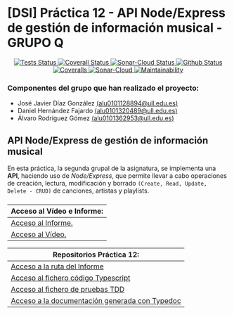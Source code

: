 # [DSI] Práctica 12 - API Node/Express de gestión de información musical - GRUPO Q

<p align="center">
    <a href="https://github.com/ULL-ESIT-INF-DSI-2122/ull-esit-inf-dsi-21-22-prct12-music-api-grupo-q/actions/workflows/tests.js.yml">
        <img alt="Tests Status" src="https://github.com/ULL-ESIT-INF-DSI-2122/ull-esit-inf-dsi-21-22-prct12-music-api-grupo-q/actions/workflows/tests.js.yml/badge.svg">
    </a>
    <a href="https://github.com/ULL-ESIT-INF-DSI-2122/ull-esit-inf-dsi-21-22-prct12-music-api-grupo-q/actions/workflows/coveralls.yml">
        <img alt="Coverall Status" src="https://github.com/ULL-ESIT-INF-DSI-2122/ull-esit-inf-dsi-21-22-prct12-music-api-grupo-q/actions/workflows/coveralls.yml/badge.svg">
    </a>
    <a href="https://github.com/ULL-ESIT-INF-DSI-2122/ull-esit-inf-dsi-21-22-prct12-music-api-grupo-q/actions/workflows/sonarcloud.yml">
        <img alt="Sonar-Cloud Status" src="https://github.com/ULL-ESIT-INF-DSI-2122/ull-esit-inf-dsi-21-22-prct12-music-api-grupo-q/actions/workflows/sonarcloud.yml/badge.svg">
    </a>
    <a href="https://github.com/ULL-ESIT-INF-DSI-2122/ull-esit-inf-dsi-21-22-prct12-music-api-grupo-q/actions/workflows/pages/pages-build-deployment">
        <img alt="Github Status" src="https://github.com/ULL-ESIT-INF-DSI-2122/ull-esit-inf-dsi-21-22-prct12-music-api-grupo-q/actions/workflows/pages/pages-build-deployment/badge.svg?branch=master">
    </a>
    <a href="https://coveralls.io/github/ULL-ESIT-INF-DSI-2122/ull-esit-inf-dsi-21-22-prct12-music-api-grupo-q?branch=master">
        <img alt="Coveralls" src="https://coveralls.io/repos/github/ULL-ESIT-INF-DSI-2122/ull-esit-inf-dsi-21-22-prct12-music-api-grupo-q/badge.svg?branch=master">
    </a>
    <a href="https://sonarcloud.io/summary/new_code?id=ULL-ESIT-INF-DSI-2122_ull-esit-inf-dsi-21-22-prct12-music-api-grupo-q">
        <img alt="Sonar-Cloud" src="https://sonarcloud.io/api/project_badges/measure?project=ULL-ESIT-INF-DSI-2122_ull-esit-inf-dsi-21-22-prct12-music-api-grupo-q&metric=alert_status">
    </a>
    <a href="https://sonarcloud.io/summary/new_code?id=ULL-ESIT-INF-DSI-2122_ull-esit-inf-dsi-21-22-prct12-music-api-grupo-q">
        <img alt="Maintainability" src="https://sonarcloud.io/api/project_badges/measure?project=ULL-ESIT-INF-DSI-2122_ull-esit-inf-dsi-21-22-prct12-music-api-grupo-q&metric=sqale_rating">
    </a>
</p>

### Componentes del grupo que han realizado el proyecto:
- José Javier Díaz González [(alu0101128894@ull.edu.es)](malito:alu0101128894@ull.edu.es)
- Daniel Hernández Fajardo [(alu0101320489@ull.edu.es)](malito:alu0101320489@ull.edu.es)
- Álvaro Rodríguez Gómez [(alu0101362953@ull.edu.es)](malito:alu0101362953@ull.edu.es)

## API Node/Express de gestión de información musical

En esta práctica, la segunda grupal de la asignatura, se implementa una **API**, haciendo uso de *Node/Express*, que permite llevar a cabo operaciones de creación, lectura, modificación y borrado `(Create, Read, Update, Delete - CRUD)` de canciones, artistas y playlists.

###
| **Acceso al Vídeo e Informe:** |
| --- |
| [Acceso al Informe.](https://ull-esit-inf-dsi-2122.github.io/ull-esit-inf-dsi-21-22-prct12-music-api-grupo-q/) |
| [Acceso al Vídeo.](https://youtu.be/6Id96lltJ5Q) |

| **Repositorios Práctica 12:** |
| --- |
| [Acceso a la ruta del Informe](https://github.com/alu0101128894/DSI/blob/main/p12/docs/index.md) |
| [Acceso al fichero código Typescript](https://github.com/alu0101128894/DSI/tree/main/p12/src/) |
| [Acceso al fichero de pruebas TDD](https://github.com/alu0101128894/DSI/tree/main/p12/tests/) |
| [Acceso a la documentación generada con Typedoc](https://github.com/alu0101128894/DSI/tree/main/p12/typedoc/) |